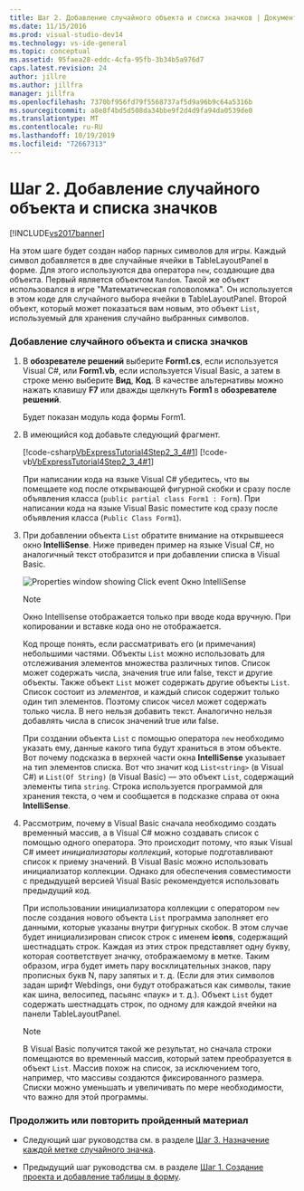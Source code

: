 ```yaml
---
title: Шаг 2. Добавление случайного объекта и списка значков | Документы Майкрософт
ms.date: 11/15/2016
ms.prod: visual-studio-dev14
ms.technology: vs-ide-general
ms.topic: conceptual
ms.assetid: 95faea28-eddc-4cfa-95fb-3b34b5a976d7
caps.latest.revision: 24
author: jillre
ms.author: jillfra
manager: jillfra
ms.openlocfilehash: 7370bf956fd79f5568737af5d9a96b9c64a5316b
ms.sourcegitcommit: a8e8f4bd5d508da34bbe9f2d4d9fa94da0539de0
ms.translationtype: MT
ms.contentlocale: ru-RU
ms.lasthandoff: 10/19/2019
ms.locfileid: "72667313"
---
```

# <a name="step-2-add-a-random-object-and-a-list-of-icons"></a>Шаг 2. Добавление случайного объекта и списка значков
[!INCLUDE[vs2017banner](../includes/vs2017banner.md)]

На этом шаге будет создан набор парных символов для игры. Каждый символ добавляется в две случайные ячейки в TableLayoutPanel в форме. Для этого используются два оператора `new`, создающие два объекта. Первый является объектом `Random`. Такой же объект использовался в игре "Математическая головоломка". Он используется в этом коде для случайного выбора ячейки в TableLayoutPanel. Второй объект, который может показаться вам новым, это объект `List`, используемый для хранения случайно выбранных символов.

### <a name="to-add-a-random-object-and-a-list-of-icons"></a>Добавление случайного объекта и списка значков

1. В **обозревателе решений** выберите **Form1.cs**, если используется Visual C#, или **Form1.vb**, если используется Visual Basic, а затем в строке меню выберите **Вид**, **Код**. В качестве альтернативы можно нажать клавишу **F7** или дважды щелкнуть **Form1** в **обозревателе решений**.

     Будет показан модуль кода формы Form1.

2. В имеющийся код добавьте следующий фрагмент.

     [!code-csharp[VbExpressTutorial4Step2_3_4#1](../snippets/csharp/VS_Snippets_VBCSharp/vbexpresstutorial4step2_3_4/cs/form1.cs#1)]
     [!code-vb[VbExpressTutorial4Step2_3_4#1](../snippets/visualbasic/VS_Snippets_VBCSharp/vbexpresstutorial4step2_3_4/vb/form1.vb#1)]

     При написании кода на языке Visual C# убедитесь, что вы помещаете код после открывающей фигурной скобки и сразу после объявления класса (`public partial class Form1 : Form`). При написании кода на языке Visual Basic поместите код сразу после объявления класса (`Public Class Form1`).

3. При добавлении объекта `List` обратите внимание на открывшееся окно **IntelliSense**. Ниже приведен пример на языке Visual C#, но аналогичный текст отобразится и при добавлении списка в Visual Basic.

     ![Properties window showing Click event](../ide/media/express-listintellisense.png "Express_ListIntellisense") Окно IntelliSense

    > [!NOTE]
    > Окно Intellisense отображается только при вводе кода вручную. При копировании и вставке кода оно не отображается.

     Код проще понять, если рассматривать его (и примечания) небольшими частями. Объекты `List` можно использовать для отслеживания элементов множества различных типов. Список может содержать числа, значения true или false, текст и другие объекты. Также объект `List` может содержать другие объекты `List`. Список состоит из *элементов*, и каждый список содержит только один тип элементов. Поэтому список чисел может содержать только числа. В него нельзя добавить текст. Аналогично нельзя добавлять числа в список значений true или false.

     При создании объекта `List` с помощью оператора `new` необходимо указать ему, данные какого типа будут храниться в этом объекте. Вот почему подсказка в верхней части окна **IntelliSense** указывает на тип элементов списка. Вот что значит код `List<string>` (в Visual C#) и `List(Of String)` (в Visual Basic) — это объект `List`, содержащий элементы типа `string`. Строка используется программой для хранения текста, о чем и сообщается в подсказке справа от окна **IntelliSense**.

4. Рассмотрим, почему в Visual Basic сначала необходимо создать временный массив, а в Visual C# можно создавать список с помощью одного оператора. Это происходит потому, что язык Visual C# имеет *инициализаторы коллекций*, которые подготавливают список к приему значений. В Visual Basic можно использовать инициализатор коллекции. Однако для обеспечения совместимости с предыдущей версией Visual Basic рекомендуется использовать предыдущий код.

     При использовании инициализатора коллекции с оператором `new` после создания нового объекта `List` программа заполняет его данными, которые указаны внутри фигурных скобок. В этом случае будет инициализирован список строк с именем **icons**, содержащий шестнадцать строк. Каждая из этих строк представляет одну букву, которая соответствует значку, отображаемому в метке. Таким образом, игра будет иметь пару восклицательных знаков, пару прописных букв N, пару запятых и т. д. (Если для этих символов задан шрифт Webdings, они будут отображаться как символы, такие как шина, велосипед, пасьянс «паук» и т. д.). Объект `List` будет содержать шестнадцать строк, по одному для каждой ячейки на панели TableLayoutPanel.

    > [!NOTE]
    > В Visual Basic получится такой же результат, но сначала строки помещаются во временный массив, который затем преобразуется в объект `List`. Массив похож на список, за исключением того, например, что массивы создаются фиксированного размера. Списки можно уменьшать и увеличивать по мере необходимости, что важно для этой программы.

### <a name="to-continue-or-review"></a>Продолжить или повторить пройденный материал

- Следующий шаг руководства см. в разделе [Шаг 3. Назначение каждой метке случайного значка](../ide/step-3-assign-a-random-icon-to-each-label.md).

- Предыдущий шаг руководства см. в разделе [Шаг 1. Создание проекта и добавление таблицы в форму](../ide/step-1-create-a-project-and-add-a-table-to-your-form.md).
